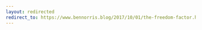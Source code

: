 ```yaml
---
layout: redirected
redirect_to: https://www.bennorris.blog/2017/10/01/the-freedom-factor.html
---
```

